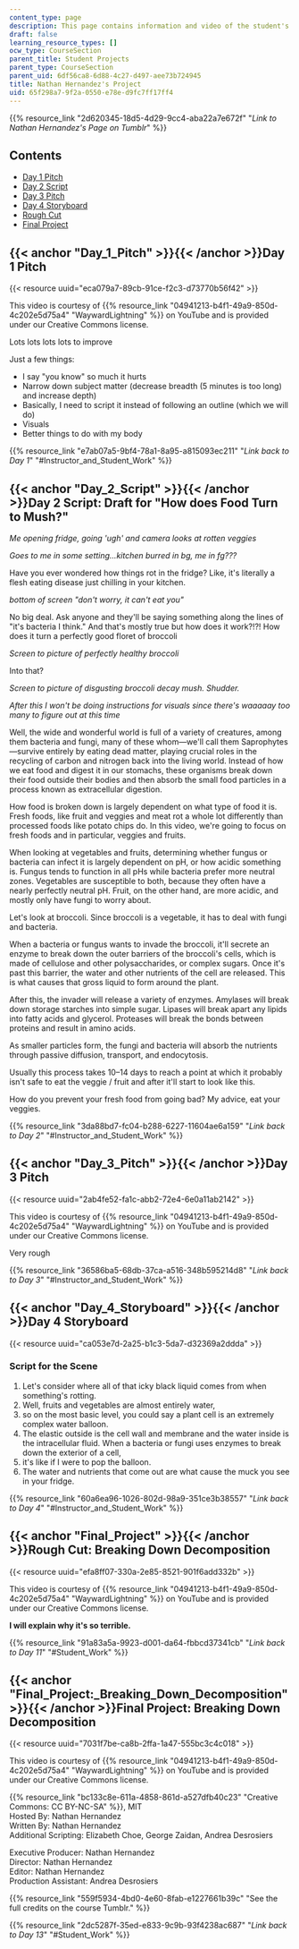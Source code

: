 ```yaml
---
content_type: page
description: This page contains information and video of the student's project.
draft: false
learning_resource_types: []
ocw_type: CourseSection
parent_title: Student Projects
parent_type: CourseSection
parent_uid: 6df56ca8-6d88-4c27-d497-aee73b724945
title: Nathan Hernandez's Project
uid: 65f298a7-9f2a-0550-e78e-d9fc7ff17ff4
---
```

{{% resource_link "2d620345-18d5-4d29-9cc4-aba22a7e672f" "*Link to* *Nathan Hernandez's Page on Tumblr*" %}}

## Contents

- [Day 1 Pitch](#Day_1_Pitch)
- [Day 2 Script](#Day_2_Script)
- [Day 3 Pitch](#Day_3_Pitch)
- [Day 4 Storyboard](#Day_4_Storyboard)
- [Rough Cut](#Final_Project)
- [Final Project](#Final_Project:_Breaking_Down_Decomposition)

## {{< anchor "Day_1_Pitch" >}}{{< /anchor >}}Day 1 Pitch

{{< resource uuid="eca079a7-89cb-91ce-f2c3-d73770b56f42" >}}

This video is courtesy of {{% resource_link "04941213-b4f1-49a9-850d-4c202e5d75a4" "WaywardLightning" %}} on YouTube and is provided under our Creative Commons license.

Lots lots lots lots to improve

Just a few things:

- I say "you know" so much it hurts
- Narrow down subject matter (decrease breadth (5 minutes is too long) and increase depth)
- Basically, I need to script it instead of following an outline (which we will do)
- Visuals
- Better things to do with my body

{{% resource_link "e7ab07a5-9bf4-78a1-8a95-a815093ec211" "*Link back to Day 1*" "#Instructor_and_Student_Work" %}}

## {{< anchor "Day_2_Script" >}}{{< /anchor >}}Day 2 Script: Draft for "How does Food Turn to Mush?"

*Me opening fridge, going 'ugh' and camera looks at rotten veggies*

*Goes to me in some setting…kitchen burred in bg, me in fg???*

Have you ever wondered how things rot in the fridge? Like, it's literally a flesh eating disease just chilling in your kitchen.

*bottom of screen "don't worry, it can't eat you"*

No big deal. Ask anyone and they'll be saying something along the lines of "it's bacteria I think." And that's mostly true but how does it work?!?! How does it turn a perfectly good floret of broccoli

*Screen to picture of perfectly healthy broccoli*

Into that?

*Screen to picture of disgusting broccoli decay mush. Shudder.*

*After this I won't be doing instructions for visuals since there's waaaaay too many to figure out at this time*

Well, the wide and wonderful world is full of a variety of creatures, among them bacteria and fungi, many of these whom—we'll call them Saprophytes—survive entirely by eating dead matter, playing crucial roles in the recycling of carbon and nitrogen back into the living world. Instead of how we eat food and digest it in our stomachs, these organisms break down their food outside their bodies and then absorb the small food particles in a process known as extracellular digestion.

How food is broken down is largely dependent on what type of food it is. Fresh foods, like fruit and veggies and meat rot a whole lot differently than processed foods like potato chips do. In this video, we're going to focus on fresh foods and in particular, veggies and fruits.

When looking at vegetables and fruits, determining whether fungus or bacteria can infect it is largely dependent on pH, or how acidic something is. Fungus tends to function in all pHs while bacteria prefer more neutral zones. Vegetables are susceptible to both, because they often have a nearly perfectly neutral pH. Fruit, on the other hand, are more acidic, and mostly only have fungi to worry about.

Let's look at broccoli. Since broccoli is a vegetable, it has to deal with fungi and bacteria.

When a bacteria or fungus wants to invade the broccoli, it'll secrete an enzyme to break down the outer barriers of the broccoli's cells, which is made of cellulose and other polysaccharides, or complex sugars. Once it's past this barrier, the water and other nutrients of the cell are released. This is what causes that gross liquid to form around the plant.

After this, the invader will release a variety of enzymes. Amylases will break down storage starches into simple sugar. Lipases will break apart any lipids into fatty acids and glycerol. Proteases will break the bonds between proteins and result in amino acids.

As smaller particles form, the fungi and bacteria will absorb the nutrients through passive diffusion, transport, and endocytosis.

Usually this process takes 10–14 days to reach a point at which it probably isn't safe to eat the veggie / fruit and after it'll start to look like this.

How do you prevent your fresh food from going bad? My advice, eat your veggies.

{{% resource_link "3da88bd7-fc04-b288-6227-11604ae6a159" "*Link back to Day 2*" "#Instructor_and_Student_Work" %}}

## {{< anchor "Day_3_Pitch" >}}{{< /anchor >}}Day 3 Pitch

{{< resource uuid="2ab4fe52-fa1c-abb2-72e4-6e0a11ab2142" >}}

This video is courtesy of {{% resource_link "04941213-b4f1-49a9-850d-4c202e5d75a4" "WaywardLightning" %}} on YouTube and is provided under our Creative Commons license.

Very rough

{{% resource_link "36586ba5-68db-37ca-a516-348b595214d8" "*Link back to Day 3*" "#Instructor_and_Student_Work" %}}

## {{< anchor "Day_4_Storyboard" >}}{{< /anchor >}}Day 4 Storyboard

{{< resource uuid="ca053e7d-2a25-b1c3-5da7-d32369a2ddda" >}}

### Script for the Scene

1. Let's consider where all of that icky black liquid comes from when something's rotting.
2. Well, fruits and vegetables are almost entirely water,
3. so on the most basic level, you could say a plant cell is an extremely complex water balloon.
4. The elastic outside is the cell wall and membrane and the water inside is the intracellular fluid. When a bacteria or fungi uses enzymes to break down the exterior of a cell,
5. it's like if I were to pop the balloon.
6. The water and nutrients that come out are what cause the muck you see in your fridge.

{{% resource_link "60a6ea96-1026-802d-98a9-351ce3b38557" "*Link back to Day 4*" "#Instructor_and_Student_Work" %}}

## {{< anchor "Final_Project" >}}{{< /anchor >}}Rough Cut: Breaking Down Decomposition

{{< resource uuid="efa8ff07-330a-2e85-8521-901f6add332b" >}}

This video is courtesy of {{% resource_link "04941213-b4f1-49a9-850d-4c202e5d75a4" "WaywardLightning" %}} on YouTube and is provided under our Creative Commons license.

**I will explain why it's so terrible.**

{{% resource_link "91a83a5a-9923-d001-da64-fbbcd37341cb" "*Link back to Day 11*" "#Student_Work" %}}

## {{< anchor "Final_Project:_Breaking_Down_Decomposition" >}}{{< /anchor >}}Final Project: Breaking Down Decomposition

{{< resource uuid="7031f7be-ca8b-2ffa-1a47-555bc3c4c018" >}}

This video is courtesy of {{% resource_link "04941213-b4f1-49a9-850d-4c202e5d75a4" "WaywardLightning" %}} on YouTube and is provided under our Creative Commons license.

{{% resource_link "bc133c8e-611a-4858-861d-a527dfb40c23" "Creative Commons: CC BY-NC-SA" %}}, MIT     
Hosted By: Nathan Hernandez     
Written By: Nathan Hernandez     
Additional Scripting: Elizabeth Choe, George Zaidan, Andrea Desrosiers

Executive Producer: Nathan Hernandez     
Director: Nathan Hernandez     
Editor: Nathan Hernandez     
Production Assistant: Andrea Desrosiers

{{% resource_link "559f5934-4bd0-4e60-8fab-e1227661b39c" "See the full credits on the course Tumblr." %}}

{{% resource_link "2dc5287f-35ed-e833-9c9b-93f4238ac687" "*Link back to Day 13*" "#Student_Work" %}}